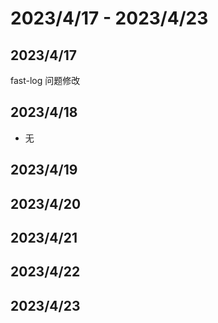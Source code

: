 # 2023/4/17 -  2023/4/23


## 2023/4/17
fast-log 问题修改
## 2023/4/18
- 无
## 2023/4/19
## 2023/4/20
## 2023/4/21
## 2023/4/22
## 2023/4/23